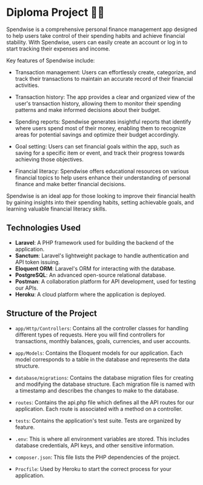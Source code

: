 # Diploma Project 🧑‍🎓

Spendwise is a comprehensive personal finance management app designed to help users take control of their spending habits and achieve financial stability. With Spendwise, users can easily create an account or log in to start tracking their expenses and income.

Key features of Spendwise include:

* Transaction management: Users can effortlessly create, categorize, and track their transactions to maintain an accurate record of their financial activities.

* Transaction history: The app provides a clear and organized view of the user's transaction history, allowing them to monitor their spending patterns and make informed decisions about their budget.

* Spending reports: Spendwise generates insightful reports that identify where users spend most of their money, enabling them to recognize areas for potential savings and optimize their budget accordingly.

* Goal setting: Users can set financial goals within the app, such as saving for a specific item or event, and track their progress towards achieving those objectives.

* Financial literacy: Spendwise offers educational resources on various financial topics to help users enhance their understanding of personal finance and make better financial decisions.

Spendwise is an ideal app for those looking to improve their financial health by gaining insights into their spending habits, setting achievable goals, and learning valuable financial literacy skills.


## Technologies Used

- **Laravel**: A PHP framework used for building the backend of the application.
- **Sanctum**: Laravel's lightweight package to handle authentication and API token issuing.
- **Eloquent ORM**: Laravel's ORM for interacting with the database.
- **PostgreSQL**: An advanced open-source relational database.
- **Postman**: A collaboration platform for API development, used for testing our APIs.
- **Heroku**: A cloud platform where the application is deployed.

## Structure of the Project

- `app/Http/Controllers`: Contains all the controller classes for handling different types of requests. Here you will find controllers for transactions, monthly balances, goals, currencies, and user accounts.

- `app/Models`: Contains the Eloquent models for our application. Each model corresponds to a table in the database and represents the data structure.

- `database/migrations`: Contains the database migration files for creating and modifying the database structure. Each migration file is named with a timestamp and describes the changes to make to the database.

- `routes`: Contains the api.php file which defines all the API routes for our application. Each route is associated with a method on a controller.

- `tests`: Contains the application's test suite. Tests are organized by feature.

- `.env`: This is where all environment variables are stored. This includes database credentials, API keys, and other sensitive information.

- `composer.json`: This file lists the PHP dependencies of the project.

- `Procfile`: Used by Heroku to start the correct process for your application.

